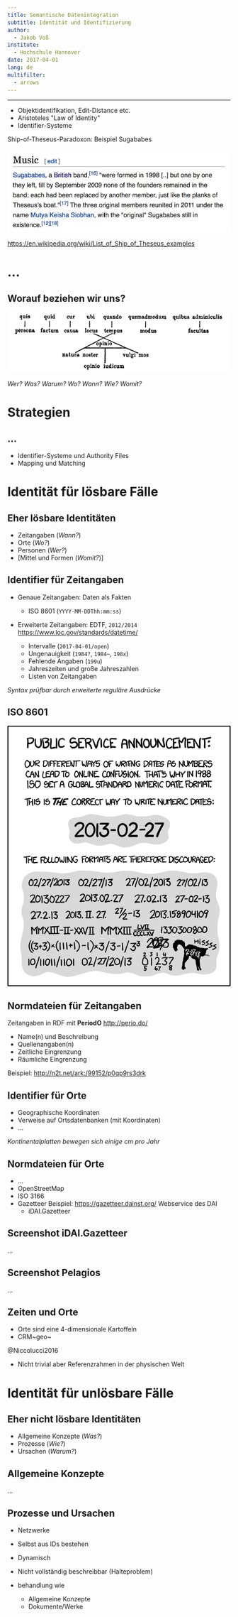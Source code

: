 ```yaml
---
title: Semantische Datenintegration
subtitle: Identität und Identifizierung
author: 
  - Jakob Voß
institute:
  - Hochschule Hannover
date: 2017-04-01
lang: de
multifilter:
  - arrows
---
```


---

* Objektidentifikation, Edit-Distance etc.
* Aristoteles "Law of Identity"
* Identifier-Systeme

Ship-of-Theseus-Paradoxon: Beispiel Sugababes

![](img/sugababes.jpg)

<https://en.wikipedia.org/wiki/List_of_Ship_of_Theseus_examples>

# ...

## Worauf beziehen wir uns?

![Victorinus über Cicero und Hermagoras nach @Robertson1946](img/victorinus.gif)

*Wer? Was? Warum? Wo? Wann? Wie? Womit?*

# Strategien

## ...

- Identifier-Systeme und Authority Files
- Mapping und Matching

# Identität für lösbare Fälle

## Eher lösbare Identitäten

* Zeitangaben (*Wann?*)
* Orte (*Wo?*)
* Personen (*Wer?*)
* [Mittel und Formen (*Womit?*)] 

## Identifier für Zeitangaben

* Genaue Zeitangaben: Daten als Fakten
    * ISO 8601 (`YYYY-MM-DDThh:mm:ss`)

* Erweiterte Zeitangaben: EDTF, `2012/2014`\
  <https://www.loc.gov/standards/datetime/>
    * Intervalle (`2017-04-01/open`)
    * Ungenauigkeit (`1984?`, `1984~`, `198x`)
    * Fehlende Angaben (`199u`) 
    * Jahreszeiten und große Jahreszahlen
    * Listen von Zeitangaben

*Syntax prüfbar durch erweiterte reguläre Ausdrücke*

## ISO 8601

![](img/iso_8601_2x.png)

## Normdateien für Zeitangaben

Zeitangaben in RDF mit **PeriodO** <http://perio.do/>

* Name(n) und Beschreibung
* Quellenangaben(n)
* Zeitliche Eingrenzung
* Räumliche Eingrenzung

Beispiel: <http://n2t.net/ark:/99152/p0qp9rs3drk>

## Identifier für Orte

* Geographische Koordinaten
* Verweise auf Ortsdatenbanken (mit Koordinaten)
* ...

*Kontinentalplatten bewegen sich einige cm pro Jahr*

## Normdateien für Orte

* ...
* OpenStreetMap
* ISO 3166 
* Gazetteer
    Beispiel: https://gazetteer.dainst.org/ Webservice des DAI
    * iDAI.Gazetteer

## Screenshot iDAI.Gazetteer

...

## Screenshot Pelagios

...

## Zeiten und Orte

* Orte sind eine 4-dimensionale Kartoffeln
* CRM~geo~

@Niccolucci2016

* Nicht trivial aber Referenzrahmen in der physischen Welt

# Identität für unlösbare Fälle

## Eher nicht lösbare Identitäten

* Allgemeine Konzepte (*Was?*)
* Prozesse (*Wie?*)
* Ursachen (*Warum?*)

## Allgemeine Konzepte

...

## Prozesse und Ursachen

* Netzwerke
* Selbst aus IDs bestehen
* Dynamisch
* Nicht vollständig beschreibbar (Halteproblem)

* behandlung wie 
    * Allgemeine Konzepte
    * Dokumente/Werke


